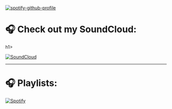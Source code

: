 

[![spotify-github-profile](https://spotify-github-profile.kittinanx.com/api/view?uid=316ytelpi2eb2ap5f53a3fihjfdq&cover_image=true&theme=default&show_offline=false&background_color=121212&interchange=false)](https://github.com/kittinan/spotify-github-profile)


<h1> 🎧 Check out my SoundCloud: </h1>h1>

[![SoundCloud](https://img.shields.io/badge/SoundCloud-FF5500?style=for-the-badge&logo=soundcloud&logoColor=white)](https://soundcloud.com/vetkat)

---

<h1> 🎧 Playlists: </h1>

[![Spotify](https://img.shields.io/badge/Spotify-1DB954?style=for-the-badge&logo=spotify&logoColor=white)](https://open.spotify.com/user/yourusername)
